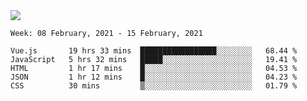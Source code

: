 <!--
**Mat2ja/Mat2ja** is a ✨ _special_ ✨ repository because its `README.md` (this file) appears on your GitHub profile.

Here are some ideas to get you started:

- 🔭 I’m currently working on ...
- 🌱 I’m currently learning ...
- 👯 I’m looking to collaborate on ...
- 🤔 I’m looking for help with ...
- 💬 Ask me about ...
- 📫 How to reach me: ...
- 😄 Pronouns: ...
- ⚡ Fun fact: ...
-->

<img src='https://media.giphy.com/media/xT9IgG50Fb7Mi0prBC/giphy.gif'>

<!--START_SECTION:waka-->
```text
Week: 08 February, 2021 - 15 February, 2021

Vue.js       19 hrs 33 mins  █████████████████░░░░░░░░   68.44 % 
JavaScript   5 hrs 32 mins   █████░░░░░░░░░░░░░░░░░░░░   19.41 % 
HTML         1 hr 17 mins    █░░░░░░░░░░░░░░░░░░░░░░░░   04.53 % 
JSON         1 hr 12 mins    █░░░░░░░░░░░░░░░░░░░░░░░░   04.23 % 
CSS          30 mins         ▒░░░░░░░░░░░░░░░░░░░░░░░░   01.79 % 
```
<!--END_SECTION:waka-->
